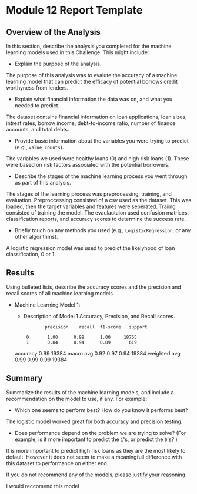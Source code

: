 # Module 12 Report Template

## Overview of the Analysis

In this section, describe the analysis you completed for the machine learning models used in this Challenge. This might include:

* Explain the purpose of the analysis.

The purpose of this analysis was to evalute the accuracy of a machine learning model that can predict the efficacy of potential borrows credit worthyness from lenders. 

* Explain what financial information the data was on, and what you needed to predict.

The dataset contains financial information on loan applications, loan sizes, intrest rates, borrow income, debt-to-income ratio, number of finance accounts, and total debts.

* Provide basic information about the variables you were trying to predict (e.g., `value_counts`).

The variables we used were healthy loans (0) and high risk loans (1). These were based on risk factors associated with the potential borrowers.

* Describe the stages of the machine learning process you went through as part of this analysis.

The stages of the learning process was preprocessing, training, and evaluation. Preproccessing consisted of a csv used as the dataset. This was loaded, then the target variables and features were seperated. Traiing consisted of training the model. The evaulautaion used confusion matrices, classification reports, and accuracy scores to determine the success rate. 

* Briefly touch on any methods you used (e.g., `LogisticRegression`, or any other algorithms).

A logistic regression model was used to predict the likelyhood of loan classification, 0 or 1.

## Results

Using bulleted lists, describe the accuracy scores and the precision and recall scores of all machine learning models.

* Machine Learning Model 1:
    * Description of Model 1 Accuracy, Precision, and Recall scores.

                  precision    recall  f1-score   support

           0       1.00      0.99      1.00     18765
           1       0.84      0.94      0.89       619

    accuracy                           0.99     19384
   macro avg       0.92      0.97      0.94     19384
weighted avg       0.99      0.99      0.99     19384

## Summary

Summarize the results of the machine learning models, and include a recommendation on the model to use, if any. For example:

* Which one seems to perform best? How do you know it performs best?

The logistic model worked great for both accuracy and precision testing.

* Does performance depend on the problem we are trying to solve? (For example, is it more important to predict the `1`'s, or predict the `0`'s? )

It is more important to predict high risk loans as they are the most likely to default. However it does not seem to make a meaningfull difference with this dataset to performance on either end.


If you do not recommend any of the models, please justify your reasoning.


I would reccomend this model